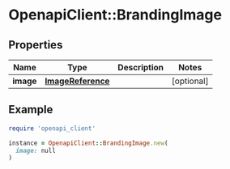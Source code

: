 # OpenapiClient::BrandingImage

## Properties

| Name | Type | Description | Notes |
| ---- | ---- | ----------- | ----- |
| **image** | [**ImageReference**](ImageReference.md) |  | [optional] |

## Example

```ruby
require 'openapi_client'

instance = OpenapiClient::BrandingImage.new(
  image: null
)
```

